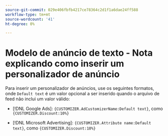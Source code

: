 ```yaml
---
source-git-commit: 029e406fbfb4217ce78364c2d1f1a6dae24ff588
workflow-type: tm+mt
source-wordcount: '41'
ht-degree: 0%

---
```

# Modelo de anúncio de texto - Nota explicando como inserir um personalizador de anúncio

Para inserir um personalizador de anúncios, use os seguintes formatos, onde `Default text` é um valor opcional a ser inserido quando o arquivo de feed não inclui um valor válido:

* [!DNL Google Ads]: `{CUSTOMIZER.AdCustomizerName:Default text}`, como `{CUSTOMIZER.Discount:10%}`

* [!DNL Microsoft Advertising]: `{CUSTOMIZER.Attribute name:Default text}`, como `{CUSTOMIZER.Discount:10%}`
